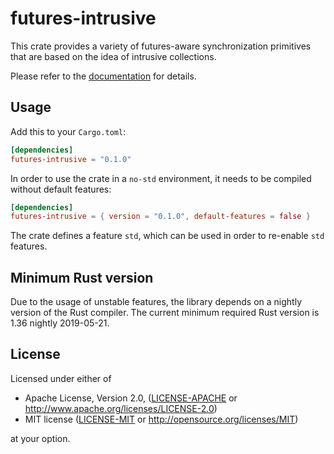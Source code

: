 futures-intrusive
=================

This crate provides a variety of futures-aware synchronization primitives
that are based on the idea of intrusive collections.

Please refer to the [documentation](https://docs.rs/futures-intrusive/0.1.0/futures_intrusive/) for details.

## Usage

Add this to your `Cargo.toml`:

```toml
[dependencies]
futures-intrusive = "0.1.0"
```

In order to use the crate in a `no-std` environment, it needs to be compiled
without default features:

```toml
[dependencies]
futures-intrusive = { version = "0.1.0", default-features = false }
```

The crate defines a feature `std`, which can be used in order to re-enable `std` features.

## Minimum Rust version

Due to the usage of unstable features, the library depends on a nightly version
of the Rust compiler.
The current minimum required Rust version is 1.36 nightly 2019-05-21.

## License

Licensed under either of

 * Apache License, Version 2.0, ([LICENSE-APACHE](LICENSE-APACHE) or http://www.apache.org/licenses/LICENSE-2.0)
 * MIT license ([LICENSE-MIT](LICENSE-MIT) or http://opensource.org/licenses/MIT)

at your option.